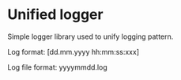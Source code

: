 Unified logger
==============

Simple logger library used to unify logging pattern.

Log format:
[dd.mm.yyyy hh:mm:ss:xxx] <loglevel> <tag> <message>

Log file format:
<tag>yyyymmdd.log
